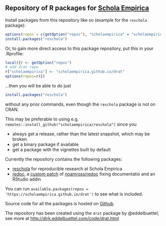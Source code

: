 ## Repository of R packages for [Schola Empirica](https://scholaempirica.org)

Install packages from this repository like so (example for the `reschola` package):

``` r
options(repos = c(getOption("repos"), "scholaempirica" = "scholaempirica.github.io/drat"))
install.packages("reschola")
```

Or, to gain more direct access to this package repository, put this in your .Rprofile:

```r
local({r <- getOption("repos")
# add drat repo
r["scholaempirica"] <- "scholaempirica.github.io/drat"
options(repos=r)})
```

...then you will be able to do just

``` r
install.packages("reschola")
```

without any prior commands, even though the `reschola` package is not on CRAN.

This may be preferable to using e.g. `remotes::install_github("scholaempirica/reschola")` since you

- always get a release, rather than the latest snapshot, which may be broken.
- get a binary package if available
- get a package with the vignettes built by default

Currently the repository contains the following packages:

- [reschola](https://github.com/scholaempirica/reschola) for reproducible research at Schola Empirica
- [redoc](https://github.com/scholaempirica/redoc), a [custom patch](https://github.com/petrbouchal/redoc/commit/69cbc91be1ea699360bfa7d6e86429abae8f842b) of [noamross/redoc](https://github.com/noamross/redoc) fixing documentatio and an RStudio addin

You can run `available.packages(repos = 'https://scholaempirica.github.io/drat')` to see what is included.

Source code for all the packages is hosted on [Github](https://github.com/scholaempirica).

The repository has been created using the `drat` package by @eddelbuettel; see more at <http://dirk.eddelbuettel.com/code/drat.html>
